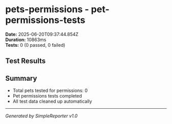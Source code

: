 # pets-permissions - pet-permissions-tests

**Date:** 2025-06-20T09:37:44.854Z  
**Duration:** 10863ms  
**Tests:** 0 (0 passed, 0 failed)

## Test Results



## Summary

- Total pets tested for permissions: 0
- Pet permissions tests completed
- All test data cleaned up automatically

---
*Generated by SimpleReporter v1.0*
